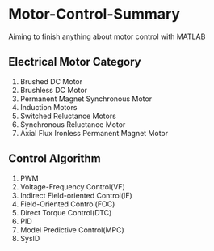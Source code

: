 # Motor-Control-Summary
Aiming to finish anything about motor control with MATLAB

## Electrical Motor Category
1. Brushed DC Motor
2. Brushless DC Motor
3. Permanent Magnet Synchronous Motor 
4. Induction Motors
5. Switched Reluctance Motors 
6. Synchronous Reluctance Motor
7. Axial Flux Ironless Permanent Magnet Motor

## Control Algorithm
1. PWM
2. Voltage-Frequency Control(VF)
3. Indirect Field-oriented Control(IF)
4. Field-Oriented Control(FOC)
5. Direct Torque Control(DTC)
6. PID
7. Model Predictive Control(MPC)
8. SysID